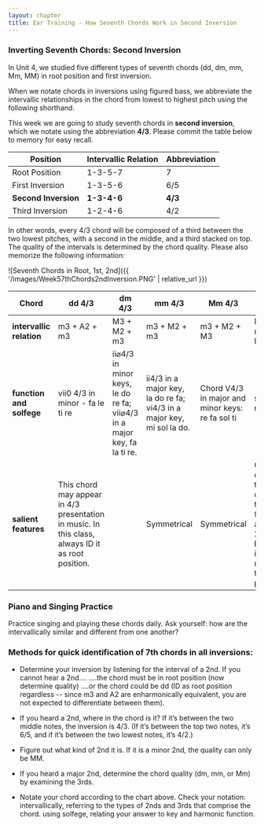 ```yaml
---
layout: chapter
title: Ear Training - How Seventh Chords Work in Second Inversion
---
```


### Inverting Seventh Chords: Second Inversion

In Unit 4, we studied five different types of seventh chords (dd, dm, mm, Mm, MM) in root position and first inversion.

When we notate chords in inversions using figured bass, we abbreviate the intervallic relationships in the chord from lowest to highest pitch using the following shorthand.

This week we are going to study seventh chords in **second inversion**, which we notate using the abbreviation **4/3**. Please commit the table below to memory for easy recall.

Position  |  Intervallic Relation  |  Abbreviation
---  |  ---  |  --- 
Root Position  |  1-3-5-7 |   7   
First Inversion  |  1-3-5-6  |  6/5   
**Second Inversion**   |   **1-3-4-6**   |   **4/3**   
Third Inversion   |   1-2-4-6   |   4/2   

In other words, every 4/3 chord will be composed of a third between the two lowest pitches, with a second in the middle, and a third stacked on top. The quality of the intervals is determined by the chord quality. Please also memorize the following information:

![Seventh Chords in Root, 1st, 2nd]({{ '/images/Week57thChords2ndInversion.PNG' | relative_url }})

Chord   |   dd 4/3   |   dm 4/3   |   mm 4/3   |   Mm 4/3   |   MM 4/3   
---   |   ---   |   ---   |   ---   |   ---   |   ---   |
**intervallic relation**   |   m3 + A2 + m3   |   M3 + M2 + m3   |   m3 + M2 + m3   |   m3 + M2 + M3   |   M3 + m2 + M3   
**function and solfege**   |   vii0 4/3 in minor - fa le ti re   |   ii⌀4/3 in minor keys, le do re fa; vii⌀4/3 in a major key, fa la ti re.   |   ii4/3 in a major key, la do re fa; vi4/3 in a major key, mi sol la do.   |   Chord V4/3 in major and minor keys: re fa sol ti   |   sol ti do mi   
**salient features**   |   This chord may appear in 4/3 presentation in music. In this class, always ID it as root position.   |      |   Symmetrical   |  Symmetrical    |   Only one of the 4/3 chords to feature a minor 2nd between its middle two pitches.   

### Piano and Singing Practice

Practice singing and playing these chords daily. Ask yourself: how are the intervallically similar and different from one another? 

### Methods for quick identification of 7th chords in all inversions:

- Determine your inversion by listening for the interval of a 2nd. If you cannot hear a 2nd....
....the chord must be in root position (now determine quality)
....or the chord could be dd (ID as root position regardless -- since m3 and A2 are enharmonically equivalent, you are not expected to differentiate between them).

- If you heard a 2nd, where in the chord is it? If it’s between the two middle notes, the inversion is 4/3. (If it’s between the top two notes, it’s 6/5, and if it’s between the two lowest notes, it’s 4/2.)

- Figure out what kind of 2nd it is. If it is a minor 2nd, the quality can only be MM.

- If you heard a major 2nd, determine the chord quality (dm, mm, or Mm) by examining the 3rds.

- Notate your chord according to the chart above. Check your notation:
intervallically, referring to the types of 2nds and 3rds that comprise the chord.
using solfege, relating your answer to key and harmonic function.